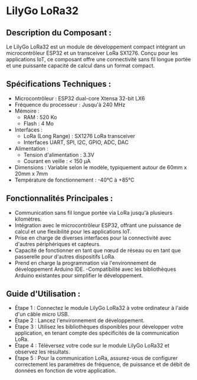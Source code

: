 # LilyGo LoRa32


## Description du Composant :
Le LilyGo LoRa32 est un module de développement compact intégrant un microcontrôleur ESP32 et un transceiver LoRa SX1276. Conçu pour les applications IoT, ce composant offre une connectivité sans fil longue portée et une puissante capacité de calcul dans un format compact.

## Spécifications Techniques :

- Microcontrôleur : ESP32 dual-core Xtensa 32-bit LX6
- Fréquence du processeur : Jusqu'à 240 MHz
- Mémoire :
  - RAM : 520 Ko
  - Flash : 4 Mo
- Interfaces :
  - LoRa (Long Range) : SX1276 LoRa transceiver
  - Interfaces UART, SPI, I2C, GPIO, ADC, DAC
- Alimentation :
  - Tension d'alimentation : 3.3V
  - Courant en veille : < 150 µA
- Dimensions : Variable selon le modèle, typiquement autour de 60mm x 20mm x 7mm
- Température de fonctionnement : -40°C à +85°C

## Fonctionnalités Principales :
- Communication sans fil longue portée via LoRa jusqu'à plusieurs kilomètres.
- Intégration avec le microcontrôleur ESP32, offrant une puissance de calcul et une flexibilité pour les applications IoT.
- Prise en charge de diverses interfaces pour la connectivité avec d'autres périphériques et capteurs.
- Capacité de fonctionner en tant que nœud de réseau ou en tant que passerelle pour d'autres dispositifs LoRa.
- Prend en charge la programmation via l'environnement de développement Arduino IDE.
 -Compatibilité avec les bibliothèques Arduino existantes pour simplifier le développement.

## Guide d'Utilisation :
- Étape 1 : Connectez le module LilyGo LoRa32 à votre ordinateur à l'aide d'un câble micro USB.
- Étape 2 : Lancez l'environnement de développement.
- Étape 3 : Utilisez les bibliothèques disponibles pour développer votre application, en tenant compte des spécificités de la communication LoRa.
- Étape 4 : Téléversez votre code sur le module LilyGo LoRa32 et observez les résultats.
- Étape 5 : Pour la communication LoRa, assurez-vous de configurer correctement les paramètres de fréquence, de puissance et de débit de données en fonction de votre application.